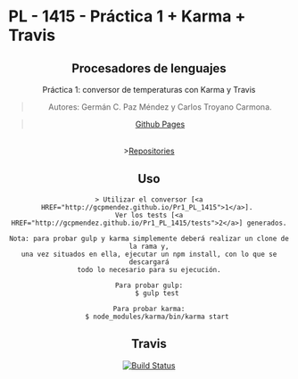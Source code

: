 # PL - 1415 - Práctica 1 + Karma + Travis
<center>

<h2><b>Procesadores de lenguajes</b></h2>
<p>Práctica 1: conversor de temperaturas con Karma y Travis</p>

> Autores: Germán C. Paz Méndez y Carlos Troyano Carmona.

><a HREF="http://gcpmendez.github.io/">Github Pages</a>
<br>
><a HREF="https://github.com/gcpmendez/Pr1_PL_1415">Repositories</a>

## Uso

	> Utilizar el conversor [<a HREF="http://gcpmendez.github.io/Pr1_PL_1415">1</a>]. 
	Ver los tests [<a HREF="http://gcpmendez.github.io/Pr1_PL_1415/tests">2</a>] generados.

	Nota: para probar gulp y karma simplemente deberá realizar un clone de la rama y,
	una vez situados en ella, ejecutar un npm install, con lo que se descargará
	todo lo necesario para su ejecución.

	Para probar gulp:
		$ gulp test
	
	Para probar karma:
		$ node_modules/karma/bin/karma start

## Travis

[![Build Status](https://travis-ci.org/gcpmendez/Pr1_PL_1415.svg?branch=gh-pages)](https://travis-ci.org/gcpmendez/Pr1_PL_1415)
</center>
